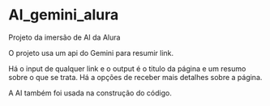 # AI_gemini_alura
Projeto da imersão de AI da Alura

O projeto usa um api do Gemini para resumir link.

Há o input de qualquer link e o output é o titulo da página e um resumo sobre o que se trata.
Há a opções de receber mais detalhes sobre a página.

A AI também foi usada na construção do código.
